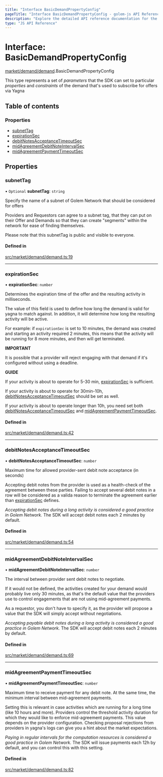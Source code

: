 ```yaml
---
title: "Interface BasicDemandPropertyConfig"
pageTitle: "Interface BasicDemandPropertyConfig - golem-js API Reference"
description: "Explore the detailed API reference documentation for the Interface BasicDemandPropertyConfig within the golem-js SDK for the Golem Network."
type: "JS API Reference"
---
```

# Interface: BasicDemandPropertyConfig

[market/demand/demand](../modules/market_demand_demand).BasicDemandPropertyConfig

This type represents a set of *parameters* that the SDK can set to particular *properties* and *constraints*
of the demand that's used to subscribe for offers via Yagna

## Table of contents

### Properties

- [subnetTag](market_demand_demand.BasicDemandPropertyConfig#subnettag)
- [expirationSec](market_demand_demand.BasicDemandPropertyConfig#expirationsec)
- [debitNotesAcceptanceTimeoutSec](market_demand_demand.BasicDemandPropertyConfig#debitnotesacceptancetimeoutsec)
- [midAgreementDebitNoteIntervalSec](market_demand_demand.BasicDemandPropertyConfig#midagreementdebitnoteintervalsec)
- [midAgreementPaymentTimeoutSec](market_demand_demand.BasicDemandPropertyConfig#midagreementpaymenttimeoutsec)

## Properties

### subnetTag

• `Optional` **subnetTag**: `string`

Specify the name of a subnet of Golem Network that should be considered for offers

Providers and Requestors can agree to a subnet tag, that they can put on their Offer and Demands
so that they can create "segments" within the network for ease of finding themselves.

Please note that this subnetTag is public and visible to everyone.

#### Defined in

[src/market/demand/demand.ts:19](https://github.com/golemfactory/golem-js/blob/ed1cf1df/src/market/demand/demand.ts#L19)

___

### expirationSec

• **expirationSec**: `number`

Determines the expiration time of the offer and the resulting activity in milliseconds.

The value of this field is used to define how long the demand is valid for yagna to match against.
In addition, it will determine how long the resulting activity will be active.

For example: if `expirationSec` is set to 10 minutes, the demand was created and starting an activity
required 2 minutes, this means that the activity will be running for 8 more minutes, and then will get terminated.

**IMPORTANT**

It is possible that a provider will reject engaging with that demand if it's configured  without using a deadline.

**GUIDE**

If your activity is about to operate for 5-30 min, [expirationSec](market_demand_demand.BasicDemandPropertyConfig#expirationsec) is sufficient.

If your activity is about to operate for 30min-10h, [debitNotesAcceptanceTimeoutSec](market_demand_demand.BasicDemandPropertyConfig#debitnotesacceptancetimeoutsec) should be set as well.

If your activity is about to operate longer than 10h, you need set both [debitNotesAcceptanceTimeoutSec](market_demand_demand.BasicDemandPropertyConfig#debitnotesacceptancetimeoutsec) and [midAgreementPaymentTimeoutSec](market_demand_demand.BasicDemandPropertyConfig#midagreementpaymenttimeoutsec).

#### Defined in

[src/market/demand/demand.ts:42](https://github.com/golemfactory/golem-js/blob/ed1cf1df/src/market/demand/demand.ts#L42)

___

### debitNotesAcceptanceTimeoutSec

• **debitNotesAcceptanceTimeoutSec**: `number`

Maximum time for allowed provider-sent debit note acceptance (in seconds)

Accepting debit notes from the provider is used as a health-check of the agreement between these parties.
Failing to accept several debit notes in a row will be considered as a valida reason to terminate the agreement earlier
than [expirationSec](market_demand_demand.BasicDemandPropertyConfig#expirationsec) defines.

_Accepting debit notes during a long activity is considered a good practice in Golem Network._
The SDK will accept debit notes each 2 minutes by default.

#### Defined in

[src/market/demand/demand.ts:54](https://github.com/golemfactory/golem-js/blob/ed1cf1df/src/market/demand/demand.ts#L54)

___

### midAgreementDebitNoteIntervalSec

• **midAgreementDebitNoteIntervalSec**: `number`

The interval between provider sent debit notes to negotiate.

If it would not be defined, the activities created for your demand would
probably live only 30 minutes, as that's the default value that the providers use to control engagements
that are not using mid-agreement payments.

As a requestor, you don't have to specify it, as the provider will propose a value that the SDK will simply
accept without negotiations.

_Accepting payable debit notes during a long activity is considered a good practice in Golem Network._
The SDK will accept debit notes each 2 minutes by default.

#### Defined in

[src/market/demand/demand.ts:69](https://github.com/golemfactory/golem-js/blob/ed1cf1df/src/market/demand/demand.ts#L69)

___

### midAgreementPaymentTimeoutSec

• **midAgreementPaymentTimeoutSec**: `number`

Maximum time to receive payment for any debit note. At the same time, the minimum interval between mid-agreement payments.

Setting this is relevant in case activities which are running for a long time (like 10 hours and more). Providers control
the threshold activity duration for which they would like to enforce mid-agreement payments. This value depends on the
provider configuration. Checking proposal rejections from providers in yagna's logs can give you a hint about the
market expectations.

_Paying in regular intervals for the computation resources is considered a good practice in Golem Network._
The SDK will issue payments each 12h by default, and you can control this with this setting.

#### Defined in

[src/market/demand/demand.ts:82](https://github.com/golemfactory/golem-js/blob/ed1cf1df/src/market/demand/demand.ts#L82)
